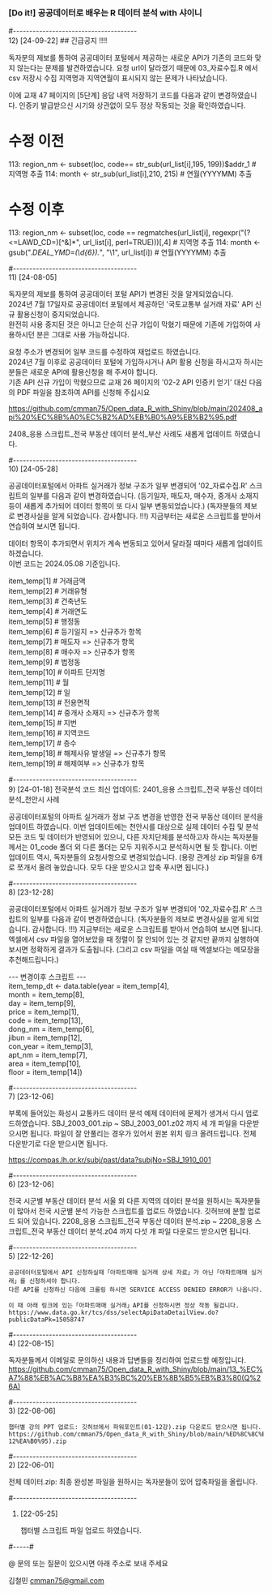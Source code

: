 ### [Do it!] 공공데이터로 배우는 R 데이터 분석 with 샤이니

#--------------------------------------  
12) [24-09-22]  ## 긴급공지 !!!! 

   독자분의 제보를 통하여 공공데이터 포털에서 제공하는 새로운 API가 기존의 코드와 맞지 않는다는 문제를 발견하였습니다.
   요청 url이 달라졌기 때문에 03_자료수집.R 에서 csv 저장시 수집 지역명과 지역연월이 표시되지 않는 문제가 나타났습니다.
   
   이에 교재 47 페이지의 [5단계] 응답 내역 저장하기 코드를 다음과 같이 변경하였습니다.
   인증키 발급받으신 시기와 상관없이 모두 정상 작동되는 것을 확인하였습니다.

   # 수정 이전
   113: region_nm <- subset(loc, code== str_sub(url_list[i],195, 199))$addr_1 # 지역명 추출
   114: month <- str_sub(url_list[i],210, 215)                                # 연월(YYYYMM) 추출
   
   # 수정 이후
   113: region_nm <- subset(loc, code == regmatches(url_list[i], regexpr("(?<=LAWD_CD=)[^&]*", url_list[i], perl=TRUE)))[,4] # 지역명 추출
   114: month <- gsub(".*DEAL_YMD=(\\d{6}).*", "\\1", url_list[i])                                                           # 연월(YYYYMM) 추출

#--------------------------------------  
11) [24-08-05]  

   독자분의 제보를 통하여 공공데이터 포털 API가 변경된 것을 알게되었습니다.  
   2024년 7월 17일자로 공공데이터 포털에서 제공하던 '국토교통부 실거래 자료' API 신규 활용신청이 중지되었습니다.  
   완전히 사용 중지된 것은 아니고 단순히 신규 가입이 막혔기 때문에 기존에 가입하여 사용하시던 분은 그대로 사용 가능하십니다.  
  
   요청 주소가 변경되어 일부 코드를 수정하여 재업로드 하였습니다.  
   2024년 7월 이후로 공공데이터 포털에 가입하시거나 API 활용 신청을 하시고자 하시는 분들은 새로운 API에 활용신청을 해 주셔야 합니다.  
   기존 API 신규 가입이 막혔으므로 교재 26 페이지의 '02-2 API 인증키 얻기' 대신 다음의 PDF 파일을 참조하여 API를 신청해 주십시요  
     
   https://github.com/cmman75/Open_data_R_with_Shiny/blob/main/202408_api%20%EC%8B%A0%EC%B2%AD%EB%B0%A9%EB%B2%95.pdf  

   2408_응용 스크립트_전국 부동산 데이터 분석_부산 사례도 새롭게 업데이트 하였습니다. 
   
#--------------------------------------  
10) [24-05-28] 

   공공데이터포털에서 아파트 실거래가 정보 구조가 일부 변경되어 '02_자료수집.R' 스크립트의 일부를 다음과 같이 변경하였습니다.
   (등기일자, 매도자, 매수자, 중개사 소재지 등이 새롭게 추가되어 데이터 항목이 또 다시 일부 변동되었습니다.)
   (독자분들의 제보로 변경사실을 알게 되었습니다. 감사합니다. !!!)
   지금부터는 새로운 스크립트를 받아서 연습하여 보시면 됩니다.
     
   데이터 항목이 추가되면서 위치가 계속 변동되고 있어서 달라질 때마다 새롭게 업데이트 하겠습니다.  
   이번 코드는 2024.05.08 기준입니다.  
  
item_temp[1]  # 거래금액  
item_temp[2]  # 거래유형  
item_temp[3]  # 건축년도  
item_temp[4]  # 거래연도  
item_temp[5]  # 행정동  
item_temp[6]  # 등기일지  => 신규추가 항목  
item_temp[7]  # 매도자    => 신규추가 항목  
item_temp[8]  # 매수자    => 신규추가 항목  
item_temp[9]  # 법정동  
item_temp[10] # 아파트 단지명  
item_temp[11] # 월  
item_temp[12] # 일  
item_temp[13] # 전용면적  
item_temp[14] # 중개사 소재지 => 신규추가 항목  
item_temp[15] # 지번  
item_temp[16] # 지역코드  
item_temp[17] # 층수  
item_temp[18] # 해제사유 발생일 => 신규추가 항목  
item_temp[19] # 해제여부          => 신규추가 항목  
  
#--------------------------------------  
9) [24-01-18]  전국분석 코드 최신 업데이트: 2401_응용 스크립트_전국 부동산 데이터 분석_천안시 사례 

   공공데이터포털의 아파트 실거래가 정보 구조 변경을 반영한 전국 부동산 데이터 분석을 업데이트 하였습니다.
   이번 업데이트에는 천안시를 대상으로 실제 데이터 수집 및 분석 모든 코드 및 데이터가 반영되어 있으니,
   다른 자치단체를 분석하고자 하시는 독자분들께서는 01_code 폴더 외 다른 폴더는 모두 지워주시고 분석하시면 될 듯 합니다.
   이번 업데이트 역시, 독자분들의 요청사항으로 변경되었습니다.
   (용량 관계상 zip 파일을 6개로 쪼개서 올려 놓았습니다. 모두 다운 받으시고 압축 푸시면 됩니다.)
  
#--------------------------------------  
8) [23-12-28] 

   공공데이터포털에서 아파트 실거래가 정보 구조가 일부 변경되어 '02_자료수집.R' 스크립트의 일부를 다음과 같이 변경하였습니다.
   (독자분들의 제보로 변경사실을 알게 되었습니다. 감사합니다. !!!)
   지금부터는 새로운 스크립트를 받아서 연습하여 보시면 됩니다.
   엑셀에서 csv 파일을 열어보았을 때 정렬이 잘 안되어 있는 것 같지만 끝까지 실행하여 보시면 정확하게 결과가 도출됩니다.
   (그리고 csv 파일을 여실 때 엑셀보다는 메모장을 추천해드립니다.)
   
   --- 변경이후 스크립트 ---   
   item_temp_dt <- data.table(year = item_temp[4],    
                              month = item_temp[8],   
                              day = item_temp[9],      
                              price = item_temp[1],   
                              code = item_temp[13],    
                              dong_nm = item_temp[6],  
                              jibun = item_temp[12],   
                              con_year = item_temp[3],   
                              apt_nm = item_temp[7],  
                              area = item_temp[10],    
                              floor = item_temp[14])   
  
#--------------------------------------  
7) [23-12-06]
   
   부록에 들어있는 화성시 교통카드 데이터 분석 예제 데이터에 문제가 생겨서 다시 업로드하였습니다.
   SBJ_2003_001.zip ~ SBJ_2003_001.z02 까지 세 개 파일을 다운받으시면 됩니다.
   파일이 잘 안풀리는 경우가 있어서 원본 위치 링크 올려드립니다. 전체 다운받기로 다운 받으시면 됩니다.
   
   https://compas.lh.or.kr/subj/past/data?subjNo=SBJ_1910_001
  
#--------------------------------------  
6) [23-12-06] 

   전국 시군별 부동산 데이터 분석
   서울 외 다른 지역의 데이터 분석을 원하시는 독자분들이 많아서 전국 시군별 분석 가능한 스크립트를 업로드 하였습니다.
   깃허브에 분할 업로드 되어 있습니다.
   2208_응용 스크립트_전국 부동산 데이터 분석.zip ~ 2208_응용 스크립트_전국 부동산 데이터 분석.z04 까지 다섯 개 파일 다운로드 받으시면 됩니다.
  
#--------------------------------------  
 5) [22-12-26]
   
    공공데이터포털에서 API 신청하실때「아파트매매 실거래 상세 자료」가 아닌「아파트매매 실거래」를 신청하셔야 합니다.
    다른 API를 신청하신 다음에 크롤링 하시면 SERVICE ACCESS DENIED ERROR가 나옵니다.
    
    이 때 아래 링크에 있는「아파트매매 실거래」API를 신청하시면 정상 작동 될겁니다.
    https://www.data.go.kr/tcs/dss/selectApiDataDetailView.do?publicDataPk=15058747
  
#--------------------------------------  
4) [22-08-15] 

   독자분들께서 이메일로 문의하신 내용과 답변들을 정리하여 업로드할 예정입니다.
   https://github.com/cmman75/Open_data_R_with_Shiny/blob/main/13_%EC%A7%88%EB%AC%B8%EA%B3%BC%20%EB%8B%B5%EB%B3%80(Q%26A)
  
#--------------------------------------  
3) [22-08-06] 

    챕터별 강의 PPT 업로드: 깃허브에서 파워포인트(01-12강).zip 다운로드 받으시면 됩니다.
    https://github.com/cmman75/Open_data_R_with_Shiny/blob/main/%ED%8C%8C%EC%9B%8C%ED%8F%AC%EC%9D%B8%ED%8A%B8(01-12%EA%B0%95).zip
  
#--------------------------------------  
2) [22-06-01] 

   전체 데이터.zip: 최종 완성본 파일을 원하시는 독자분들이 있어 압축파일을 올립니다.
  
#--------------------------------------  
1) [22-05-25] 

   챕터별 스크립트 파일 업로드 하였습니다.
   
#-----#   
   
@ 문의 또는 질문이 있으시면 아래 주소로 보내 주세요

  김철민 cmman75@gmail.com


